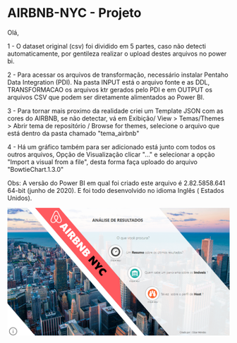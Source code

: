 # AIRBNB-NYC - Projeto

Olá,

1 - O dataset original (csv) foi dividido em 5 partes, caso não detecti automaticamente, por gentileza
realizar o upload destes arquivos no power bi.

2 - Para acessar os arquivos de transformação, necessário instalar Pentaho Data Integration (PDI).
Na pasta INPUT está o arquivo fonte e as DDL, TRANSFORMACAO os arquivos ktr gerados pelo PDI e em
OUTPUT os arquivos CSV que podem ser diretamente alimentados ao Power BI.

3 - Para tornar mais proximo da realidade criei um Template JSON com as cores do AIRBNB, se não detectar,
vá em Exibição/ View > Temas/Themes > Abrir tema de repositório / Browse for themes, selecione o arquivo que 
está dentro da pasta chamado "tema_airbnb"

4 - Há um gráfico também para ser adicionado está junto com todos os outros arquivos, Opção de Visualização
clicar "..." e selecionar a opção "Import a visual from a file", desta forma faça uploado do arquivo
"BowtieChart.1.3.0"

Obs: A versão do Power BI em qual foi criado este arquivo é 2.82.5858.641 64-bit (junho de 2020). E foi todo
desenvolvido no idioma Inglês ( Estados Unidos).


![capa](https://github.com/cezarmendes/AIRBNB-NYC---Projeto/blob/master/2.POWER_BI/capa.PNG)
